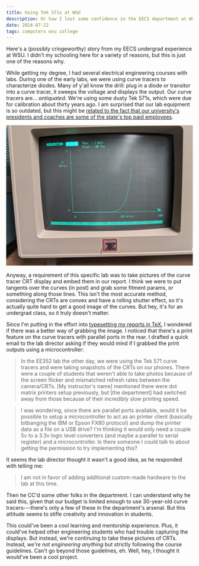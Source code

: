 ```yaml
---
title: Using Tek 571s at WSU
description: Or how I lost some confidence in the EECS department at WSU
date: 2024-07-22
tags: computers wsu college
---
```


Here's a (possibly cringeworthy) story from my EECS undergrad experience at WSU. I didn't my schooling here for a variety of reasons, but this is just one of the reasons why.

While getting my degree, I had several electrical engineering courses with labs. During one of the early labs, we were using curve tracers to characterize diodes. Many of y'all know the drill: plug in a diode or transitor into a curve tracer, it sweeps the voltage and displays the output. Our curve tracers are... _antiquated_. We're using some dusty Tek 571s, which were due for calibration about thirty years ago. I am surprised that our lab equipment is so outdated, but this might be [related to the fact that our university's presidents and coaches are some of the state's top paid employees](https://opengovwa.com/employee).

![CRT of a Tek 571](/assets/images/2024-07-22-tek.png)

Anyway, a requirement of this specific lab was to take pictures of the curve tracer CRT display and embed them in our report. I think we were to put tangents over the curves (in post) and grab some fitment params, or something along those lines. This isn't the most accurate method, considering the CRTs are convex and have a rolling shutter effect, so it's actually quite hard to get a good image of the curves. But hey, it's for an undergrad class, so it truly doesn't matter.

Since I'm putting in the effort into [typesetting my reports in TeX](https://github.com/kevinhikaruevans/old-homeworks/blob/main/EE362/lab5/lab5_report.pdf), I wondered if there was a better way of grabbing the image. I noticed that there's a print feature on the curve tracers with parallel ports in the rear. I drafted a quick email to the lab director asking if they would mind if I grabbed the print outputs using a microcontroller:

> In the EE352 lab the other day, we were using the Tek 571 curve tracers and were taking snapshots of the CRTs on our phones. There were a couple of students that weren't able to take photos because of the screen flicker and mismatched refresh rates between the camera/CRTs. [My instructor's name] mentioned there were dot matrix printers setup previously, but [the department] had switched away from those because of their incredibly slow printing speed.

> I was wondering, since there are parallel ports available, would it be possible to setup a microcontroller to act as an printer client (basically bitbanging the IBM or Epson FX80 protocol) and dump the printer data as a file on a USB drive? I'm thinking it would only need a couple 5v to a 3.3v logic level converters (and maybe a parallel to serial register) and a microcontroller. Is there someone I could talk to about getting the permission to try implementing this?

It seems the lab director thought it wasn't a good idea, as he responded with telling me:

> I am not in favor of adding additional custom-made hardware to the lab at this time.

Then he CC'd some other folks in the department. I can understand why he said this, given that our budget is limited enough to use 30-year-old curve tracers---there's only a few of these in the department's arsenal. But this attitude seems to stifle creativity and innovation in students.

This could've been a cool learning and mentorship experience. Plus, it could've helped other engineering students who had trouble capturing the displays. But instead, we're continuing to take these pictures of CRTs. Instead, _we're not engineering anything_ but strictly following the course guidelines. Can't go beyond those guidelines, eh. Well, hey, I thought it would've been a cool project. 
